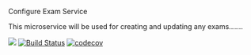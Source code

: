 Configure Exam Service 

This microservice will be used for creating and updating any exams.......

![](https://reposs.herokuapp.com/?path=CocoaPods/Specs)
[![Build Status](https://travis-ci.org/repocloudsea/configure-exam-service.svg?branch=master)](https://travis-ci.org/repocloudsea/configure-exam-service)
[![codecov](https://codecov.io/gh/repocloudsea/configure-exam-service/branch/master/graph/badge.svg)](https://codecov.io/gh/repocloudsea/configure-exam-service) 


